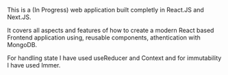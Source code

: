 This is a (In Progress) web application built completly in React.JS and Next.JS. 

It covers all aspects and features of how to create a modern React based Frontend application using, reusable components, athentication with MongoDB.

For handling state I have used useReducer and Context and for immutability I have used Immer.


